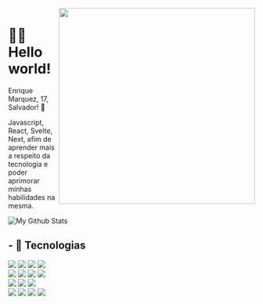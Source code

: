 <img src="https://raw.githubusercontent.com/MicaelliMedeiros/micaellimedeiros/master/image/computer-illustration.png" min-width="400px" max-width="400px" width="400px" align="right">

# 🙋‍♂️ Hello world!

Enrique Marquez, 17, Salvador! 👾

Javascript, React, Svelte, Next, afim de aprender mais a respeito da tecnologia e poder aprimorar minhas habilidades na mesma.

<img align="center" href="https://marquezdev.com.br" target="_blank" src="https://github-readme-stats.vercel.app/api/top-langs/?username=marquezzx&layout=compact&theme=transparent" alt="My Github Stats">

## - 🧠 Tecnologias

[![](https://skillicons.dev/icons?i=js)](https://marquezdev.com.br)
[![](https://skillicons.dev/icons?i=ts)](https://marquezdev.com.br)
[![](https://skillicons.dev/icons?i=bun)](https://marquezdev.com.br)
[![](https://skillicons.dev/icons?i=nodejs)](https://marquezdev.com.br)
<br>
[![](https://skillicons.dev/icons?i=vite)](https://marquezdev.com.br)
[![](https://skillicons.dev/icons?i=react)](https://marquezdev.com.br)
[![](https://skillicons.dev/icons?i=svelte)](https://marquezdev.com.br)
[![](https://skillicons.dev/icons?i=next)](https://marquezdev.com.br)
<br>
[![](https://skillicons.dev/icons?i=css)](https://marquezdev.com.br)
[![](https://skillicons.dev/icons?i=tailwind)](https://marquezdev.com.br)
[![](https://skillicons.dev/icons?i=styledcomponents)](https://marquezdev.com.br)
<br>
[![](https://skillicons.dev/icons?i=mongodb)](https://marquezdev.com.br)
[![](https://skillicons.dev/icons?i=mysql)](https://marquezdev.com.br)
[![](https://skillicons.dev/icons?i=postgresql)](https://marquezdev.com.br)
[![](https://skillicons.dev/icons?i=prisma)](https://marquezdev.com.br)
